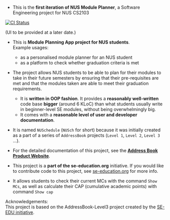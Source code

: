 * This is the **first iteration of NUS Module Planner**, a Software Engineering project for NUS CS2103<br>

[![CI Status](https://github.com/AY2021S2-CS2103-W17-1/tp/actions/workflows/gradle.yml/badge.svg)](https://github.com/AY2021S2-CS2103-W17-1/tp/actions)

(UI to be provided at a later date.)

* This is **Module Planning App project for NUS students**.<br>
  Example usages:
  * as a personalised module planner for an NUS student
  * as a platform to check whether graduation criteria is met
* The project allows NUS students to be able to plan for their modules to take in their future semesters by ensuring that their pre-requisites are met and that the modules taken are able to meet their graduation requirements.
  * It is **written in OOP fashion**. It provides a **reasonably well-written** code base **bigger** (around 6 KLoC) than what students usually write in beginner-level SE modules, without being overwhelmingly big.
  * It comes with a **reasonable level of user and developer documentation**.
* It is named `NUSchedule` (`NUSch` for short) because it was initially created as a part of a series of `AddressBook` projects (`Level 1`, `Level 2`, `Level 3` ...).
* For the detailed documentation of this project, see the **[Address Book Product Website](https://se-education.org/adressbook-level3)**.

* This project is a **part of the se-education.org** initiative. If you would like to contribute code to this project, see [se-education.org](https://se-education.org#https://se-education.org/#contributing) for more info.
* It allows students to check their current MCs with the command `Show MCs`, as well as calculate their CAP (cumulative academic points) with command `Show cap`

Acknowledgements:  
This project is based on the AddressBook-Level3 project created by the [SE-EDU initiative](https://se-education.org).
